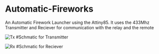 # Automatic-Fireworks
An Automatic Firework Launcher using the Attiny85. It uses the 433Mhz Transmitter and Reciever for communication with the relay and the remote


![Tx](https://user-images.githubusercontent.com/84921599/189109164-e345bd19-5028-4636-8802-e1fe73074418.PNG)
#Schmatic for Transmitter


![Rx](https://user-images.githubusercontent.com/84921599/189109284-f4a5eaa2-862c-4a37-8f02-13632aef3a27.PNG)
#Schmatic for Reciever
